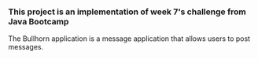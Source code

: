 ### This project is an implementation of week 7's challenge from Java Bootcamp

The Bullhorn application is a message application that allows users to post messages.
